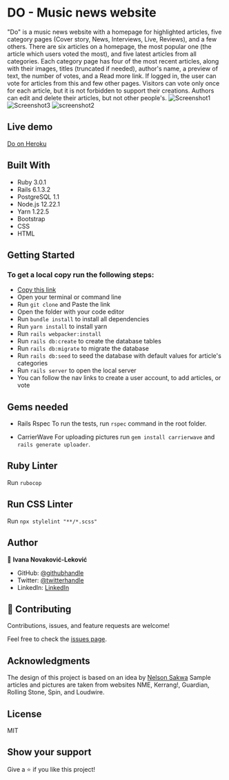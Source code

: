 # DO - Music news website

"Do" is a music news website with a homepage for highlighted articles, five category pages (Cover story, News, Interviews, Live, Reviews), and a few others.
There are six articles on a homepage, the most popular one (the article which users voted the most), and five latest articles from all categories.
Each category page has four of the most recent articles, along with their images, titles (truncated if needed), author's name, a preview of text, the number of votes, and a Read more link.
If logged in, the user can vote for articles from this and few other pages. Visitors can vote only once for each article, but it is not forbidden to support their creations.
Authors can edit and delete their articles, but not other people's.
![Screenshot1](https://user-images.githubusercontent.com/65791349/123562058-8c1d2880-d7ac-11eb-883e-4f0228e46630.png)
![Screenshot3](https://user-images.githubusercontent.com/65791349/123602255-d926ec00-d7f8-11eb-9072-80d6698e2984.png)
![screenshot2](https://user-images.githubusercontent.com/65791349/123602284-de843680-d7f8-11eb-96ee-bd32d81693ad.png)

## Live demo
[Do on Heroku](https://glacial-spire-65889.herokuapp.com)

## Built With

- Ruby 3.0.1
- Rails 6.1.3.2
- PostgreSQL 1.1
- Node.js 12.22.1
- Yarn 1.22.5
- Bootstrap
- CSS
- HTML

## Getting Started
### To get a local copy run the following steps:

- [Copy this link](https://github.com/1v4n4/music-news-website.git)
- Open your terminal or command line
- Run `git clone` and Paste the link
- Open the folder with your code editor
- Run `bundle install` to install all dependencies
- Run `yarn install` to install yarn
- Run `rails webpacker:install`
- Run `rails db:create` to create the database tables
- Run `rails db:migrate` to migrate the database
- Run `rails db:seed` to seed the database with default values for article's categories
- Run `rails server` to open the local server
- You can follow the nav links to create a user account, to add articles, or vote

## Gems needed

- Rails Rspec
To run the tests, run `rspec` command in the root folder.

- CarrierWave
 For uploading pictures run `gem install carrierwave` and `rails generate uploader`.

## Ruby Linter
Run `rubocop`

## Run CSS Linter
Run `npx stylelint "**/*.scss"`

## Author
👤 **Ivana Novaković-Leković**

- GitHub: [@githubhandle](https://github.com/1v4n4)
- Twitter: [@twitterhandle](https://twitter.com/codeIv1)
- LinkedIn: [LinkedIn](https://www.linkedin.com/in/1v4n4/)


## 🤝 Contributing

Contributions, issues, and feature requests are welcome!

Feel free to check the [issues page](https://github.com/1v4n4/music-news-website/issues).

## Acknowledgments
The design of this project is based on an idea by [Nelson Sakwa](https://www.behance.net/gallery/14554909/liFEsTlye-Mobile-version)
Sample articles and pictures are taken from websites NME, Kerrang!, Guardian, Rolling Stone, Spin, and Loudwire.

## License
MIT

## Show your support

Give a ⭐️ if you like this project!

